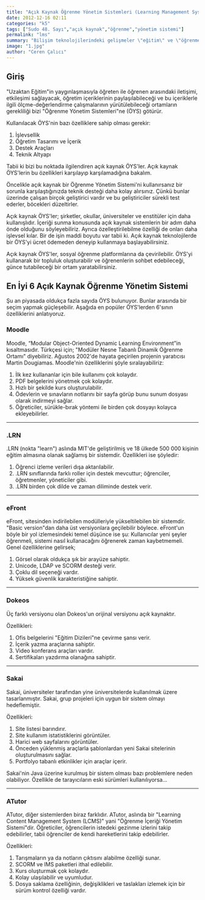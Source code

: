 ```yaml
---
title: "Açık Kaynak Öğrenme Yönetim Sistemleri (Learning Management Systems)"
date: 2012-12-16 02:11
categories: "k5"
tags: ["Sudo 48. Sayı","açık kaynak","öğrenme","yönetim sistemi"]
permalink: "lms"
summary: "Bilişim teknolojilerindeki gelişmeler \"eğitim\" ve \"öğrenme\" kavramlarına da yeni bir bakış açısı getirdi. Bireysel öğrenmeyi ön plana çıkaran bu gelişmeler, özellikle uzaktan eğitimden besleniyor. Bu şekilde bir öğrenme biçimini sağlayan unsur ise \"Öğrenme Yönetim Sistemleri\"."
image: "1.jpg"
author: "Ceren Çalıcı"
---
```

## Giriş

"Uzaktan Eğitim"in yaygınlaşmasıyla öğreten ile öğrenen arasındaki iletişimi, etkileşimi sağlayacak, öğretim içeriklerinin paylaşılabileceği ve bu içeriklerle ilgili ölçme-değerlendirme çalışmalarının yürütülebileceği ortamların gerekliliği bizi "Öğrenme Yönetim Sistemleri"ne (ÖYS) götürür.

Kullanılacak ÖYS'nin bazı özelliklere sahip olması gerekir:

1. İşlevsellik
2. Öğretim Tasarımı ve İçerik
3. Destek Araçları
4. Teknik Altyapı

Tabii ki bizi bu noktada ilgilendiren açık kaynak ÖYS'ler. Açık kaynak ÖYS'lerin bu özellikleri karşılayıp karşılamadığına bakalım.

Öncelikle açık kaynak bir Öğrenme Yönetim Sistemi'ni kullanırsanız bir sorunla karşılaştığınızda teknik desteği daha kolay alırsınız. Çünkü bunlar üzerinde çalışan birçok geliştirici vardır ve bu geliştiriciler sürekli test ederler, böcekleri düzeltirler.

Açık kaynak ÖYS'ler; şirketler, okullar, üniversiteler ve enstitüler için daha kullanışlıdır. İçeriği sunma konusunda açık kaynak sistemlerin bir adım daha önde olduğunu söyleyebiliriz. Ayrıca özelleştirilebilme özelliği de onları daha işlevsel kılar. Bir de işin maddi boyutu var tabii ki. Açık kaynak teknolojilerde bir ÖYS'yi ücret ödemeden deneyip kullanmaya başlayabilirsiniz.

Açık kaynak ÖYS'ler, sosyal öğrenme platformlarına da çevirilebilir. ÖYS'yi kullanarak bir topluluk oluşturabilir ve öğrenenlerin sohbet edebileceği, günce tutabileceği bir ortam yaratabilirsiniz.

## En İyi 6 Açık Kaynak Öğrenme Yönetim Sistemi

Şu an piyasada oldukça fazla sayıda ÖYS bulunuyor. Bunlar arasında bir seçim yapmak güçleşebilir. Aşağıda en popüler ÖYS'lerden 6'sının özelliklerini anlatıyoruz.

### Moodle

Moodle, “Modular Object-Oriented Dynamic Learning Environment”in kısaltmasıdır. Türkçesi için; "Modüler Nesne Tabanlı Dinamik Öğrenme Ortamı" diyebiliriz. Ağustos 2002'de hayata geçirilen projenin yaratıcısı Martin Dougiamas. Moodle'nin özelliklerini şöyle sıralayabiliriz:

1. İlk kez kullananlar için bile kullanımı çok kolaydır.
2. PDF belgelerini yönetmek çok kolaydır.
3. Hızlı bir şekilde kurs oluşturulabilir.
4. Ödevlerin ve sınavların notlarını bir sayfa görüp bunu sunum dosyası olarak indirmeyi sağlar.
5. Öğreticiler, sürükle-bırak yöntemi ile birden çok dosyayı kolayca ekleyebilirler.

---

### .LRN

.LRN (nokta "learn") aslında MIT'de geliştirilmiş ve 18 ülkede 500 000 kişinin eğitim almasına olanak sağlamış bir sistemdir. Özellikleri ise şöyledir:

1. Öğrenci izleme verileri dışa aktarılabilir.
2. .LRN sınıflarında farklı roller için destek mevcuttur; öğrenciler, öğretmenler, yöneticiler gibi.
3. .LRN birden çok dilde ve zaman diliminde destek verir.

---

### eFront

eFront, sitesinden indirilebilen modülleriyle yükseltilebilen bir sistemdir. "Basic version"dan daha üst versiyonlara geçilebilir böylece. eFront'un böyle bir yol izlemesindeki temel düşünce ise şu: Kullanıcılar yeni şeyler öğrenmeli, sistemi nasıl kullanacağını öğrenerek zaman kaybetmemeli. Genel özelliklerine gelirsek;

1. Görsel olarak oldukça şık bir arayüze sahiptir.
2. Unicode, LDAP ve SCORM desteği verir.
3. Çoklu dil seçeneği vardır.
4. Yüksek güvenlik karakteristiğine sahiptir.

---

### Dokeos

Üç farklı versiyonu olan Dokeos'un orijinal versiyonu açık kaynaktır.

Özellikleri:

1. Ofis belgelerini "Eğitim Dizileri"ne çevirme şansı verir.
2. İçerik yazma araçlarına sahiptir.
3. Video konferans araçları vardır.
4. Sertifikaları yazdırma olanağına sahiptir.

---

### Sakai

Sakai, üniversiteler tarafından yine üniversitelerde kullanılmak üzere tasarlanmıştır. Sakai, grup projeleri için uygun bir sistem olmayı hedeflemiştir.

Özellikleri:

1. Site listesi barındırır.
2. Site kullanım istatistiklerini görüntüler.
3. Harici web sayfalarını görüntüler.
4. Önceden yüklenmiş araçlarla şablonlardan yeni Sakai sitelerinin oluşturulmasını sağlar.
5. Portfolyo tabanlı etkinlikler için araçlar içerir.

Sakai'nin Java üzerine kurulmuş bir sistem olması bazı problemlere neden olabiliyor. Özellikle de tarayıcıların eski sürümleri kullanılıyorsa...

---

### ATutor

ATutor, diğer sistemlerden biraz farklıdır. ATutor, aslında bir "Learning Content Management System (LCMS)" yani "Öğrenme İçeriği Yönetim Sistemi"dir. Öğreticiler, öğrencilerin istedeki gezinme izlerini takip edebilirler, tabii öğrenciler de kendi hareketlerini takip edebilirler.

Özellikleri:

1. Tarışmaların ya da notların çıktısını alabilme özelliği sunar.
2. SCORM ve IMS paketleri ithal edilebilir.
3. Kurs oluşturmak çok kolaydır.
4. Kolay ulaşılabilir ve uyumludur.
5. Dosya saklama özelliğinin, değişiklikleri ve taslakları izlemek için bir sürüm kontrol özelliği vardır.
